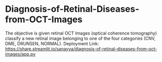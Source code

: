 # Diagnosis-of-Retinal-Diseases-from-OCT-Images
The objective is given retinal OCT Images (optical coherence tomography) classify a new retinal image belonging to one of the four categories (CNV, DME, DRUNSEN, NORMAL).
Deployment Link: https://share.streamlit.io/sanayya/diagnosis-of-retinal-diseases-from-oct-images/app.py
